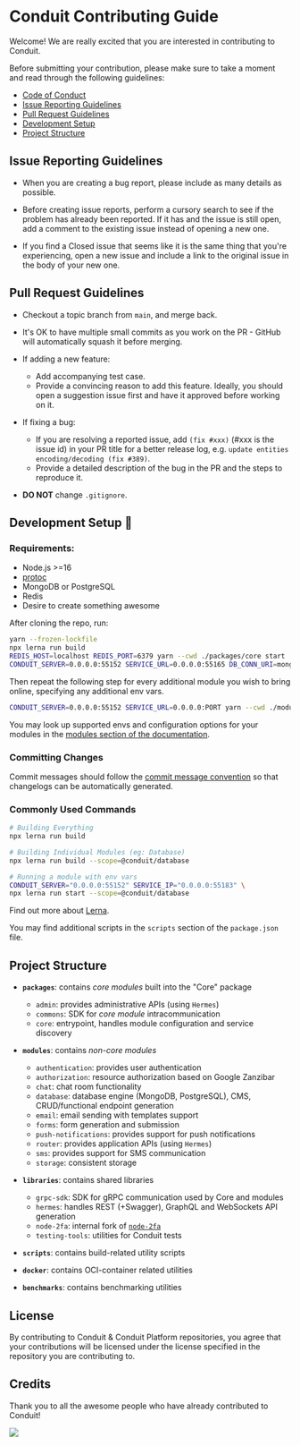 # Conduit Contributing Guide

Welcome! We are really excited that you are interested in contributing to Conduit.

Before submitting your contribution, please make sure to take a moment and read through the following guidelines:

- [Code of Conduct](https://github.com/ConduitPlatform/Conduit/blob/main/.github/CODE_OF_CONDUCT.md)
- [Issue Reporting Guidelines](#issue-reporting-guidelines)
- [Pull Request Guidelines](#pull-request-guidelines)
- [Development Setup](#development-setup)
- [Project Structure](#project-structure)

## Issue Reporting Guidelines

- When you are creating a bug report, please include as many details as possible. 

- Before creating issue reports, perform a cursory search to see if the problem has already been reported. If it has and the issue is still open, add a comment to the existing issue instead of opening a new one.

- If you find a Closed issue that seems like it is the same thing that you're experiencing, open a new issue and include a link to the original issue in the body of your new one.

## Pull Request Guidelines

- Checkout a topic branch from `main`, and merge back.

- It's OK to have multiple small commits as you work on the PR - GitHub will automatically squash it before merging.

- If adding a new feature:
    - Add accompanying test case.
    - Provide a convincing reason to add this feature. Ideally, you should open a suggestion issue first and have it approved before working on it.

- If fixing a bug:
    - If you are resolving a reported issue, add `(fix #xxx)` (#xxx is the issue id) in your PR title for a better release log, e.g. `update entities encoding/decoding (fix #389)`.
    - Provide a detailed description of the bug in the PR and the steps to reproduce it.

- **DO NOT** change `.gitignore`.

## Development Setup 🔨

### Requirements:
- Node.js >=16
- [protoc](https://grpc.io/docs/protoc-installation)
- MongoDB or PostgreSQL
- Redis
- Desire to create something awesome

After cloning the repo, run:

``` bash
yarn --frozen-lockfile
npx lerna run build
REDIS_HOST=localhost REDIS_PORT=6379 yarn --cwd ./packages/core start
CONDUIT_SERVER=0.0.0.0:55152 SERVICE_URL=0.0.0.0:55165 DB_CONN_URI=mongodb://localhost:27017 yarn --cwd ./modules/database start
```

Then repeat the following step for every additional module you wish to bring online, specifying any additional env vars.

``` bash
CONDUIT_SERVER=0.0.0.0:55152 SERVICE_URL=0.0.0.0:PORT yarn --cwd ./modules/MODULE start
```

You may look up supported envs and configuration options for your modules in the [modules section of the documentation](https://getconduit.dev/docs/modules).

### Committing Changes

Commit messages should follow the [commit message convention](https://github.com/ConduitPlatform/Conduit/blob/main/.github/COMMIT_CONVENTION.md) so that changelogs can be automatically generated.

### Commonly Used Commands

``` bash
# Building Everything
npx lerna run build

# Building Individual Modules (eg: Database)
npx lerna run build --scope=@conduit/database

# Running a module with env vars
CONDUIT_SERVER="0.0.0.0:55152" SERVICE_IP="0.0.0.0:55183" \
npx lerna run start --scope=@conduit/database
```

Find out more about [Lerna](https://lerna.js.org/).

You may find additional scripts in the `scripts` section of the `package.json` file.

## Project Structure

- **`packages`**: contains *core modules* built into the "Core" package
    - `admin`: provides administrative APIs (using `Hermes`)
    - `commons`: SDK for *core module* intracommunication
    - `core`: entrypoint, handles module configuration and service discovery

- **`modules`**: contains *non-core modules*
    - `authentication`: provides user authentication
    - `authorization`: resource authorization based on Google Zanzibar
    - `chat`: chat room functionality
    - `database`: database engine (MongoDB, PostgreSQL), CMS, CRUD/functional endpoint generation
    - `email`: email sending with templates support
    - `forms`: form generation and submission
    - `push-notifications`: provides support for push notifications
    - `router`: provides application APIs (using `Hermes`)
    - `sms`: provides support for SMS communication
    - `storage`: consistent storage

- **`libraries`**: contains shared libraries
    - `grpc-sdk`: SDK for gRPC communication used by Core and modules
    - `hermes`: handles REST (+Swagger), GraphQL and WebSockets API generation
    - `node-2fa`: internal fork of [`node-2fa`](https://github.com/jeremyscalpello/node-2fa)
    - `testing-tools`: utilities for Conduit tests

- **`scripts`**: contains build-related utility scripts

- **`docker`**: contains OCI-container related utilities

- **`benchmarks`**: contains benchmarking utilities

## License

By contributing to Conduit & Conduit Platform repositories, you agree that your contributions will be licensed under the license specified in the repository you are contributing to.
    
## Credits

Thank you to all the awesome people who have already contributed to Conduit!

<a href="https://github.com/conduitplatform/conduit/graphs/contributors"><img src="https://contrib.rocks/image?repo=conduitplatform/conduit" /></a>
